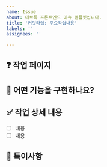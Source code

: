 ```yaml
---
name: Issue
about: 데브톡 프론트엔드 이슈 템플릿입니다.
title: '커밋타입: 주요작업내용'
labels: ''
assignees: ''

---
```


## ❓ 작업 페이지

## 🤔 어떤 기능을 구현하나요?

## ✅ 작업 상세 내용
- [ ] 내용
- [ ] 내용

## 👀 특이사항
